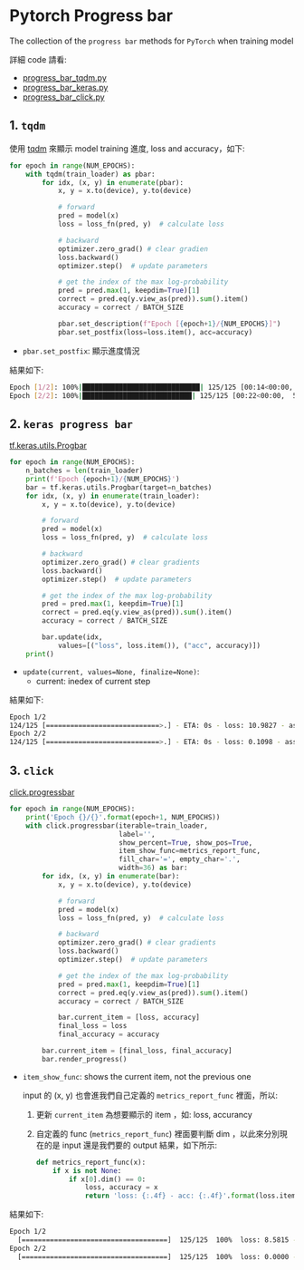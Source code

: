 # Pytorch Progress bar

The collection of the `progress bar` methods for `PyTorch` when training model

詳細 code 請看:

- [progress_bar_tqdm.py](https://github.com/kaka-lin/ML-Notes/blob/master/Pytorch/progress_bar/progress_bar_tqdm.py)
- [progress_bar_keras.py](https://github.com/kaka-lin/ML-Notes/blob/master/Pytorch/progress_bar/progress_bar_keras.py)
- [progress_bar_click.py](https://github.com/kaka-lin/ML-Notes/blob/master/Pytorch/progress_bar/progress_bar_click.py)

## 1. `tqdm`

使用 [tqdm](https://tqdm.github.io/) 來顯示 model training 進度, loss and accuracy，如下:

```python
for epoch in range(NUM_EPOCHS):
    with tqdm(train_loader) as pbar:
        for idx, (x, y) in enumerate(pbar):
            x, y = x.to(device), y.to(device)

            # forward
            pred = model(x)
            loss = loss_fn(pred, y)  # calculate loss

            # backward
            optimizer.zero_grad() # clear gradien
            loss.backward()
            optimizer.step()  # update parameters

            # get the index of the max log-probability
            pred = pred.max(1, keepdim=True)[1]
            correct = pred.eq(y.view_as(pred)).sum().item()
            accuracy = correct / BATCH_SIZE

            pbar.set_description(f"Epoch [{epoch+1}/{NUM_EPOCHS}]")
            pbar.set_postfix(loss=loss.item(), acc=accuracy)
```
- `pbar.set_postfix`: 顯示進度情況

結果如下:

```bash
Epoch [1/2]: 100%|█████████████████████████████| 125/125 [00:14<00:00,  8.39it/s, acc=0.125, loss=12]
Epoch [2/2]: 100%|███████████████████████████| 125/125 [00:22<00:00,  5.64it/s, acc=1, loss=0.000991]
```

## 2. `keras progress bar`

[tf.keras.utils.Progbar](https://www.tensorflow.org/api_docs/python/tf/keras/utils/Progbar)

```python
for epoch in range(NUM_EPOCHS):
    n_batches = len(train_loader)
    print(f'Epoch {epoch+1}/{NUM_EPOCHS}')
    bar = tf.keras.utils.Progbar(target=n_batches)
    for idx, (x, y) in enumerate(train_loader):
        x, y = x.to(device), y.to(device)

        # forward
        pred = model(x)
        loss = loss_fn(pred, y)  # calculate loss

        # backward
        optimizer.zero_grad() # clear gradients
        loss.backward()
        optimizer.step()  # update parameters

        # get the index of the max log-probability
        pred = pred.max(1, keepdim=True)[1]
        correct = pred.eq(y.view_as(pred)).sum().item()
        accuracy = correct / BATCH_SIZE

        bar.update(idx,
            values=[("loss", loss.item()), ("acc", accuracy)])
    print()

```
- `update(current, values=None, finalize=None)`:
  - current: inedex of current step

結果如下:

```bash
Epoch 1/2
124/125 [============================>.] - ETA: 0s - loss: 10.9827 - ass: 0.1020
Epoch 2/2
124/125 [============================>.] - ETA: 0s - loss: 0.1098 - ass: 0.9770
```

## 3. `click`

[click.progressbar](https://click.palletsprojects.com/en/latest/api/#click.progressbar)

```python
for epoch in range(NUM_EPOCHS):
    print('Epoch {}/{}'.format(epoch+1, NUM_EPOCHS))
    with click.progressbar(iterable=train_loader,
                           label='',
                           show_percent=True, show_pos=True,
                           item_show_func=metrics_report_func,
                           fill_char='=', empty_char='.',
                           width=36) as bar:
        for idx, (x, y) in enumerate(bar):
            x, y = x.to(device), y.to(device)

            # forward
            pred = model(x)
            loss = loss_fn(pred, y)  # calculate loss

            # backward
            optimizer.zero_grad() # clear gradients
            loss.backward()
            optimizer.step()  # update parameters

            # get the index of the max log-probability
            pred = pred.max(1, keepdim=True)[1]
            correct = pred.eq(y.view_as(pred)).sum().item()
            accuracy = correct / BATCH_SIZE

            bar.current_item = [loss, accuracy]
            final_loss = loss
            final_accuracy = accuracy

        bar.current_item = [final_loss, final_accuracy]
        bar.render_progress()
```
- `item_show_func`: shows the current item, not the previous one

    input 的 (x, y) 也會進我們自己定義的 `metrics_report_func` 裡面，所以:

    1. 更新 `current_item` 為想要顯示的 item ，如: loss, accurancy
    2. 自定義的 func (`metrics_report_func`) 裡面要判斷 dim ，以此來分別現在的是 input 還是我們要的 output 結果，如下所示:

        ```python
        def metrics_report_func(x):
            if x is not None:
                if x[0].dim() == 0:
                    loss, accuracy = x
                    return 'loss: {:.4f} - acc: {:.4f}'.format(loss.item(), accuracy)
        ```

結果如下:

```bash
Epoch 1/2
  [====================================]  125/125  100%  loss: 8.5815 - acc: 0.2500
Epoch 2/2
  [====================================]  125/125  100%  loss: 0.0000 - acc: 1.0000
```
